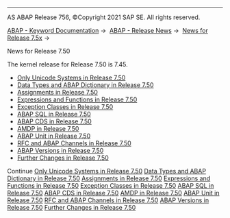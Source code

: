   

* * *

AS ABAP Release 756, ©Copyright 2021 SAP SE. All rights reserved.

[ABAP - Keyword Documentation](https://help.sap.com/doc/abapdocu_756_index_htm/7.56/en-US/abenabap.htm) →  [ABAP - Release News](https://help.sap.com/doc/abapdocu_756_index_htm/7.56/en-US/abennews.htm) →  [News for Release 7.5x](https://help.sap.com/doc/abapdocu_756_index_htm/7.56/en-US/abennews-75.htm) → 

News for Release 7.50

The kernel release for Release 7.50 is 7.45.

-   [Only Unicode Systems in Release 7.50](https://help.sap.com/doc/abapdocu_756_index_htm/7.56/en-US/abennews-750-unicode.htm)
-   [Data Types and ABAP Dictionary in Release 7.50](https://help.sap.com/doc/abapdocu_756_index_htm/7.56/en-US/abennews-750-types.htm)
-   [Assignments in Release 7.50](https://help.sap.com/doc/abapdocu_756_index_htm/7.56/en-US/abennews-750-assignments.htm)
-   [Expressions and Functions in Release 7.50](https://help.sap.com/doc/abapdocu_756_index_htm/7.56/en-US/abennews-750-expressions.htm)
-   [Exception Classes in Release 7.50](https://help.sap.com/doc/abapdocu_756_index_htm/7.56/en-US/abennews-750-exceptions.htm)
-   [ABAP SQL in Release 7.50](https://help.sap.com/doc/abapdocu_756_index_htm/7.56/en-US/abennews-750-abap_sql.htm)
-   [ABAP CDS in Release 7.50](https://help.sap.com/doc/abapdocu_756_index_htm/7.56/en-US/abennews-750-abap_cds.htm)
-   [AMDP in Release 7.50](https://help.sap.com/doc/abapdocu_756_index_htm/7.56/en-US/abennews-750-amdp.htm)
-   [ABAP Unit in Release 7.50](https://help.sap.com/doc/abapdocu_756_index_htm/7.56/en-US/abennews-750-abap_unit.htm)
-   [RFC and ABAP Channels in Release 7.50](https://help.sap.com/doc/abapdocu_756_index_htm/7.56/en-US/abennews-750-rfc.htm)
-   [ABAP Versions in Release 7.50](https://help.sap.com/doc/abapdocu_756_index_htm/7.56/en-US/abennews-750-abap_versions.htm)
-   [Further Changes in Release 7.50](https://help.sap.com/doc/abapdocu_756_index_htm/7.56/en-US/abennews-750-others.htm)

Continue
[Only Unicode Systems in Release 7.50](https://help.sap.com/doc/abapdocu_756_index_htm/7.56/en-US/abennews-750-unicode.htm)
[Data Types and ABAP Dictionary in Release 7.50](https://help.sap.com/doc/abapdocu_756_index_htm/7.56/en-US/abennews-750-types.htm)
[Assignments in Release 7.50](https://help.sap.com/doc/abapdocu_756_index_htm/7.56/en-US/abennews-750-assignments.htm)
[Expressions and Functions in Release 7.50](https://help.sap.com/doc/abapdocu_756_index_htm/7.56/en-US/abennews-750-expressions.htm)
[Exception Classes in Release 7.50](https://help.sap.com/doc/abapdocu_756_index_htm/7.56/en-US/abennews-750-exceptions.htm)
[ABAP SQL in Release 7.50](https://help.sap.com/doc/abapdocu_756_index_htm/7.56/en-US/abennews-750-abap_sql.htm)
[ABAP CDS in Release 7.50](https://help.sap.com/doc/abapdocu_756_index_htm/7.56/en-US/abennews-750-abap_cds.htm)
[AMDP in Release 7.50](https://help.sap.com/doc/abapdocu_756_index_htm/7.56/en-US/abennews-750-amdp.htm)
[ABAP Unit in Release 7.50](https://help.sap.com/doc/abapdocu_756_index_htm/7.56/en-US/abennews-750-abap_unit.htm)
[RFC and ABAP Channels in Release 7.50](https://help.sap.com/doc/abapdocu_756_index_htm/7.56/en-US/abennews-750-rfc.htm)
[ABAP Versions in Release 7.50](https://help.sap.com/doc/abapdocu_756_index_htm/7.56/en-US/abennews-750-abap_versions.htm)
[Further Changes in Release 7.50](https://help.sap.com/doc/abapdocu_756_index_htm/7.56/en-US/abennews-750-others.htm)